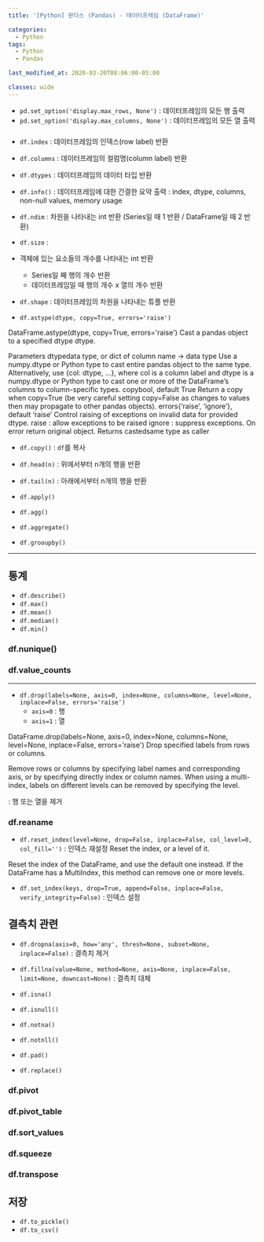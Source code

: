 ```yaml
---
title: '[Python] 판다스 (Pandas) - 데이터프레임 (DataFrame)'

categories:
  - Python
tags:
  - Python
  - Pandas

last_modified_at: 2020-03-20T08:06:00-05:00

classes: wide
---
```


- `pd.set_option('display.max_rows, None')` : 데이터프레임의 모든 행 출력
- `pd.set_option('display.max_columns, None')` : 데이터프레임의 모든 열 출력

### 

- `df.index` : 데이터프레임의 인덱스(row label) 반환
- `df.columns` : 데이터프레임의 컬럼명(column label) 반환

- `df.dtypes` : 데이터프레임의 데이터 타입 반환
- `df.info()` : 데이터프레임에 대한 간결한 요약 출력 : index, dtype, columns, non-null values, memory usage
- `df.ndim` : 차원을 나타내는 int 반환 (Series일 때 1 반환 / DataFrame일 때 2 반환)
- `df.size` : 

- 객체에 있는 요소들의 개수를 나타내는 int 반환
  - Series일 째 행의 개수 반환
  - 데이터프레임일 때 행의 개수 x 열의 개수 반환 


- `df.shape` : 데이터프레임의 차원을 나타내는 튜플 반환

- `df.astype(dtype, copy=True, errors='raise')`

DataFrame.astype(dtype, copy=True, errors='raise')
Cast a pandas object to a specified dtype dtype.

Parameters
dtypedata type, or dict of column name -> data type
Use a numpy.dtype or Python type to cast entire pandas object to the same type. Alternatively, use {col: dtype, …}, where col is a column label and dtype is a numpy.dtype or Python type to cast one or more of the DataFrame’s columns to column-specific types.
copybool, default True
Return a copy when copy=True (be very careful setting copy=False as changes to values then may propagate to other pandas objects).
errors{‘raise’, ‘ignore’}, default ‘raise’
Control raising of exceptions on invalid data for provided dtype.
raise : allow exceptions to be raised
ignore : suppress exceptions. On error return original object.
Returns
castedsame type as caller

- `df.copy()` : `df`를 복사

- `df.head(n)` : 위에서부터 n개의 행을 반환
- `df.tail(n)` : 아래에서부터 n개의 행을 반환


- `df.apply()`
- `df.agg()`
- `df.aggregate()`
- `df.grooupby()`


---

## 통계

- `df.describe()`
- `df.max()`
- `df.mean()`
- `df.median()`
- `df.min()`


### df.nunique()

### 

### df.value_counts



---
- `df.drop(labels=None, axis=0, index=None, columns=None, level=None, inplace=False, errors='raise')`
  - `axis=0` : 행
  - `axis=1` : 열

DataFrame.drop(labels=None, axis=0, index=None, columns=None, level=None, inplace=False, errors='raise')
Drop specified labels from rows or columns.

Remove rows or columns by specifying label names and corresponding axis, or by specifying directly index or column names. When using a multi-index, labels on different levels can be removed by specifying the level.

: 행 또는 열을 제거

### df.reaname

- `df.reset_index(level=None, drop=False, inplace=False, col_level=0, col_fill='')` : 인덱스 재설정
Reset the index, or a level of it.

Reset the index of the DataFrame, and use the default one instead. If the DataFrame has a MultiIndex, this method can remove one or more levels.


- `df.set_index(keys, drop=True, append=False, inplace=False, verify_integrity=False)` : 인덱스 설정

## 결측치 관련

- `df.dropna(axis=0, how='any', thresh=None, subset=None, inplace=False)` : 결측치 제거
- `df.fillna(value=None, method=None, axis=None, inplace=False, limit=None, downcast=None)` : 결측치 대체

- `df.isna()`
- `df.isnull()`
- `df.notna()`
- `df.notnll()`
- `df.pad()`
- `df.replace()`


### df.pivot

### df.pivot_table

### df.sort_values

### df.squeeze

### df.transpose




## 저장

- `df.to_pickle()`
- `df.to_csv()`
